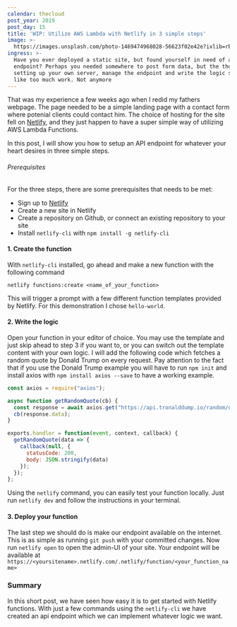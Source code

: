 ```yaml
---
calendar: thecloud
post_year: 2019
post_day: 15
title: 'WIP: Utilize AWS Lambda with Netlify in 3 simple steps'
image: >-
  https://images.unsplash.com/photo-1469474968028-56623f02e42e?ixlib=rb-1.2.1&ixid=eyJhcHBfaWQiOjEyMDd9&auto=format&fit=crop&w=3306&q=80
ingress: >-
  Have you ever deployed a static site, but found yourself in need of an API
  endpoint? Perhaps you needed somewhere to post form data, but the thought of
  setting up your own server, manage the endpoint and write the logic seemed
  like too much work. Not anymore
---
```

That was my experience a few weeks ago when I redid my fathers webpage. The page needed to be a simple
landing page with a contact form where potenial clients could contact him. The choice of hosting for the site
fell on [Netlify](https://www.netlify.com/), and they just happen to have a super simple way of utilizing AWS Lambda Functions.

In this post, I will show you how to setup an API endpoint for whatever your heart desires in three simple steps.

###### Prerequisites

For the three steps, there are some prerequisites that needs to be met:

- Sign up to [Netlify](https://www.netlify.com/)
- Create a new site in Netlify
- Create a repository on Github, or connect an existing repository to your site
- Install `netlify-cli` with `npm install -g netlify-cli`

#### 1. Create the function

With `netlify-cli` installed, go ahead and make a new function with the following command

`netlify functions:create <name_of_your_function>`

This will trigger a prompt with a few different function templates provided by Netlify. For this demonstration
I chose `hello-world`.

#### 2. Write the logic

Open your function in your editor of choice. You may use the template and just skip ahead to step 3 if you want to, or you can switch
out the template content with your own logic. I will add the following code which fetches a random quote by Donald Trump on every request. Pay attention to the fact that if you use the Donald Trump example you will have to run `npm init` and install axios with `npm install axios --save` to have a working example.

```javascript
const axios = require("axios");

async function getRandomQuote(cb) {
  const response = await axios.get("https://api.tronalddump.io/random/quote");
  cb(response.data);
}

exports.handler = function(event, context, callback) {
  getRandomQuote(data => {
    callback(null, {
      statusCode: 200,
      body: JSON.stringify(data)
    });
  });
};
```

Using the `netlify` command, you can easily test your function locally. Just run `netlify dev` and follow the instructions in your terminal.

#### 3. Deploy your function

The last step we should do is make our endpoint available on the internet. This is as simple as running `git push` with your committed changes. Now run `netlify open` to open the admin-UI of your site. Your endpoint will be available at `https://<yoursitename>.netlify.com/.netlify/function/<your_function_name>`

### Summary

In this short post, we have seen how easy it is to get started with Netlify functions. With just a few commands using the `netlify-cli` we have created an api endpoint which we can implement whatever logic we want.
